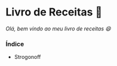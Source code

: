 # Livro de Receitas :cookie:

_Olá, bem vindo ao meu livro de receitas :smile:_

### Índice

- Strogonoff